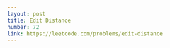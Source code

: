 ```yaml
---
layout: post
title: Edit Distance
number: 72
link: https://leetcode.com/problems/edit-distance
---
```

